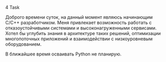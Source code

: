 4 Task 

Доброго времени суток, на данный момент являюсь начинающим С/C++ разработчиком.
Меня привлекает возможность работать с отказоустойчивыми системами и высоконагруженными сервисами. 
Хотел бы углубить знания в архитектуре таких решений, оптимизации многопоточных приложений и взаимодействии с низкоуровневым оборудованием.

В ближайшее время осваивать Python не планирую.
